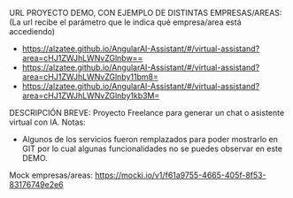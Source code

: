URL PROYECTO DEMO, CON EJEMPLO DE DISTINTAS EMPRESAS/AREAS:
(La url recibe el parámetro que le indica qué empresa/area está accediendo)
- https://alzatee.github.io/AngularAI-Assistant/#/virtual-assistand?area=cHJ1ZWJhLWNvZGlnbw==
- https://alzatee.github.io/AngularAI-Assistant/#/virtual-assistand?area=cHJ1ZWJhLWNvZGlnby11bm8=
- https://alzatee.github.io/AngularAI-Assistant/#/virtual-assistand?area=cHJ1ZWJhLWNvZGlnby1kb3M=

DESCRIPCIÓN BREVE: Proyecto Freelance para generar un chat o asistente virtual con IA.
Notas: 
- Algunos de los servicios fueron remplazados para poder mostrarlo en GIT por lo cual algunas funcionalidades no se puedes observar en este DEMO.

Mock empresas/areas:
https://mocki.io/v1/f61a9755-4665-405f-8f53-83176749e2e6
